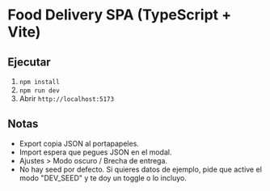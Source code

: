 # Food Delivery SPA (TypeScript + Vite)

## Ejecutar
1. `npm install`
2. `npm run dev`
3. Abrir `http://localhost:5173`

## Notas
- Export copia JSON al portapapeles.
- Import espera que pegues JSON en el modal.
- Ajustes > Modo oscuro / Brecha de entrega.
- No hay seed por defecto. Si quieres datos de ejemplo, pide que active el modo "DEV_SEED" y te doy un toggle o lo incluyo.
